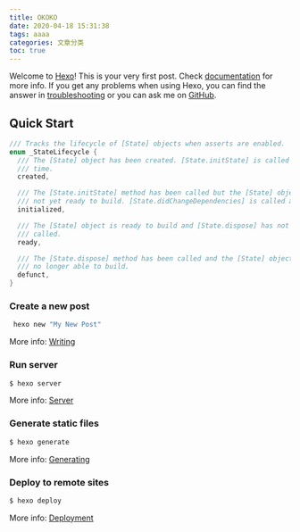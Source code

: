 ```yaml
---
title: OKOKO
date: 2020-04-18 15:31:38
tags: aaaa
categories: 文章分类
toc: true
---
```

Welcome to [Hexo](https://hexo.io/)! This is your very first post. Check [documentation](https://hexo.io/docs/) for more info. If you get any problems when using Hexo, you can find the answer in [troubleshooting](https://hexo.io/docs/troubleshooting.html) or you can ask me on [GitHub](https://github.com/hexojs/hexo/issues).

## Quick Start
```dart
/// Tracks the lifecycle of [State] objects when asserts are enabled.
enum _StateLifecycle {
  /// The [State] object has been created. [State.initState] is called at this
  /// time.
  created,

  /// The [State.initState] method has been called but the [State] object is
  /// not yet ready to build. [State.didChangeDependencies] is called at this time.
  initialized,

  /// The [State] object is ready to build and [State.dispose] has not yet been
  /// called.
  ready,

  /// The [State.dispose] method has been called and the [State] object is
  /// no longer able to build.
  defunct,
}
```


### Create a new post

``` bash
 hexo new "My New Post"
```

More info: [Writing](https://hexo.io/docs/writing.html)

### Run server

``` bash
$ hexo server
```

More info: [Server](https://hexo.io/docs/server.html)

### Generate static files

``` bash
$ hexo generate
```

More info: [Generating](https://hexo.io/docs/generating.html)

### Deploy to remote sites

``` bash
$ hexo deploy
```

More info: [Deployment](https://hexo.io/docs/one-command-deployment.html)
